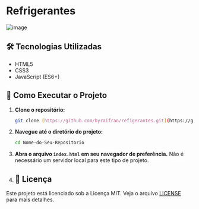 # Refrigerantes
![image](https://github.com/user-attachments/assets/d11a62e7-3e3c-4def-9dfb-3502ef41239c)
## 🛠️ Tecnologias Utilizadas

* HTML5
* CSS3
* JavaScript (ES6+)

## 🚀 Como Executar o Projeto

1.  **Clone o repositório:**
    ```bash
    git clone [https://github.com/byraifran/refigerantes.git](https://github.com/byraifran/refigerantes.git)
    ```
2.  **Navegue até o diretório do projeto:**
    ```bash
    cd Nome-do-Seu-Repositorio
    ```
3.  **Abra o arquivo `index.html` em seu navegador de preferência.** Não é necessário um servidor local para este tipo de projeto.
4.  ## 📄 Licença

Este projeto está licenciado sob a Licença MIT. Veja o arquivo [LICENSE](LICENSE) para mais detalhes.
